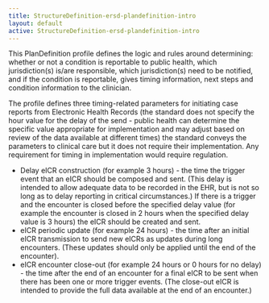 ```yaml
---
title: StructureDefinition-ersd-plandefinition-intro
layout: default
active: StructureDefinition-ersd-plandefinition-intro
---
```


This PlanDefinition profile defines the logic and rules around determining: whether or not a condition is reportable to public health, which jurisdiction(s) is/are responsible, which jurisdiction(s) need to be notified, and if the condition is reportable, gives timing information, next steps and condition information to the clinician.

The profile defines three timing-related parameters for initiating case reports from Electronic Health Records (the standard does not specify the hour value for the delay of the send - public health can determine the specific value appropriate for implementation and may adjust based on review of the data available at different times) the standard conveys the parameters to clinical care but it does not require their implementation.  Any requirement for timing in implementation would require regulation.

* Delay eICR construction (for example 3 hours) - the time the trigger event that an eICR should be composed and sent. (This delay is intended to allow adequate data to be recorded in the EHR, but is not so long as to delay reporting in critical circumstances.)  If there is a trigger and the encounter is closed before the specified delay value (for example the encounter is closed in 2 hours when the specified delay value is 3 hours) the eICR should be created and sent.
* eICR periodic update (for example 24 hours) - the time after an initial eICR transmission to send new eICRs as updates during long encounters. (These updates should only be applied until the end of the encounter).
* eICR encounter close-out (for example 24 hours or 0 hours for no delay) - the time after the end of an encounter for a final eICR to be sent when there has been one or more trigger events. (The close-out eICR is intended to provide the full data available at the end of an encounter.)